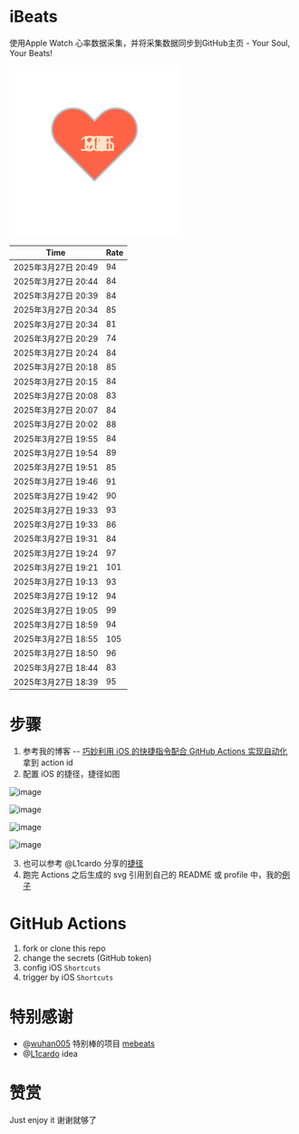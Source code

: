 # iBeats
使用Apple Watch 心率数据采集，并将采集数据同步到GitHub主页 - Your Soul, Your Beats!

![](./files/heart.svg)

<!--START_SECTION:my_heart_rate-->
| Time | Rate | 
 | ---- | ---- | 
| 2025年3月27日 20:49 | 94 |
| 2025年3月27日 20:44 | 84 |
| 2025年3月27日 20:39 | 84 |
| 2025年3月27日 20:34 | 85 |
| 2025年3月27日 20:34 | 81 |
| 2025年3月27日 20:29 | 74 |
| 2025年3月27日 20:24 | 84 |
| 2025年3月27日 20:18 | 85 |
| 2025年3月27日 20:15 | 84 |
| 2025年3月27日 20:08 | 83 |
| 2025年3月27日 20:07 | 84 |
| 2025年3月27日 20:02 | 88 |
| 2025年3月27日 19:55 | 84 |
| 2025年3月27日 19:54 | 89 |
| 2025年3月27日 19:51 | 85 |
| 2025年3月27日 19:46 | 91 |
| 2025年3月27日 19:42 | 90 |
| 2025年3月27日 19:33 | 93 |
| 2025年3月27日 19:33 | 86 |
| 2025年3月27日 19:31 | 84 |
| 2025年3月27日 19:24 | 97 |
| 2025年3月27日 19:21 | 101 |
| 2025年3月27日 19:13 | 93 |
| 2025年3月27日 19:12 | 94 |
| 2025年3月27日 19:05 | 99 |
| 2025年3月27日 18:59 | 94 |
| 2025年3月27日 18:55 | 105 |
| 2025年3月27日 18:50 | 96 |
| 2025年3月27日 18:44 | 83 |
| 2025年3月27日 18:39 | 95 |

<!--END_SECTION:my_heart_rate-->

# 步骤
1. 参考我的博客 -- [巧妙利用 iOS 的快捷指令配合 GitHub Actions 实现自动化](https://github.com/yihong0618/gitblog/issues/198) 拿到 action id
2. 配置 iOS 的捷径，捷径如图

![image](https://user-images.githubusercontent.com/15976103/122154218-0db0b480-ce97-11eb-93bb-5aec07c558dc.png)

![image](https://user-images.githubusercontent.com/15976103/122154236-186b4980-ce97-11eb-8e4b-70551a0391ae.png)

![image](https://user-images.githubusercontent.com/15976103/122154268-2d47dd00-ce97-11eb-902e-3acf292265a9.png)

![image](https://user-images.githubusercontent.com/15976103/122174055-fa144680-ceb4-11eb-9be2-3eb83cd516f7.png)

3. 也可以参考 @L1cardo 分享的[捷径](https://www.icloud.com/shortcuts/6ab6047b459c41ad822ad6b94b1c03d4)
4. 跑完 Actions 之后生成的 svg 引用到自己的 README 或 profile 中，我的[例子](https://github.com/yihong0618) 

# GitHub Actions

1. fork or clone this repo
2. change the secrets (GitHub token)
3. config iOS `Shortcuts` 
4. trigger by iOS `Shortcuts`

# 特别感谢
- @[wuhan005](https://github.com/wuhan005) 特别棒的项目 [mebeats](https://github.com/wuhan005/mebeats)
- @[L1cardo](https://github.com/L1cardo) idea

# 赞赏
Just enjoy it
谢谢就够了
